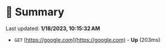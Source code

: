 # 📖 Summary
Last updated: **1/18/2023, 10:15:32 AM**

- `GET` [https://google.com](https://google.com) - **Up** (203ms)
